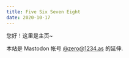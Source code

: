 ```yaml
---
title: Five Six Seven Eight
date: 2020-10-17
---
```


您好！这里是主页~

本站是 Mastodon 帐号 <a rel="me" href="https://1234.as/@zero">@zero@1234.as</a> 的延伸.
